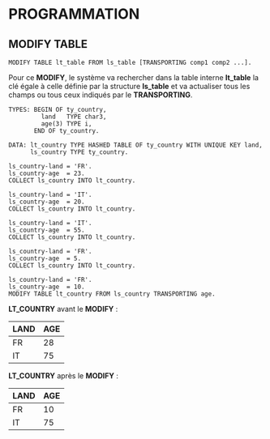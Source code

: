 # **PROGRAMMATION**

## **MODIFY TABLE**

```ABAP
MODIFY TABLE lt_table FROM ls_table [TRANSPORTING comp1 comp2 ...].
```

Pour ce **MODIFY**, le système va rechercher dans la table interne **lt_table** la clé égale à celle définie par la structure **ls_table** et va actualiser tous les champs ou tous ceux indiqués par le **TRANSPORTING**.

```ABAP
TYPES: BEGIN OF ty_country, 
         land   TYPE char3, 
         age(3) TYPE i, 
       END OF ty_country. 
 
DATA: lt_country TYPE HASHED TABLE OF ty_country WITH UNIQUE KEY land, 
      ls_country TYPE ty_country. 
 
ls_country-land = 'FR'. 
ls_country-age  = 23. 
COLLECT ls_country INTO lt_country. 
 
ls_country-land = 'IT'. 
ls_country-age  = 20. 
COLLECT ls_country INTO lt_country. 
 
ls_country-land = 'IT'. 
ls_country-age  = 55. 
COLLECT ls_country INTO lt_country. 
 
ls_country-land = 'FR'. 
ls_country-age  = 5. 
COLLECT ls_country INTO lt_country. 

ls_country-land = 'FR'. 
ls_country-age  = 10. 
MODIFY TABLE lt_country FROM ls_country TRANSPORTING age.
```

**LT_COUNTRY** avant le **MODIFY** :

| **LAND** | **AGE** |
|----------|---------|
| FR       | 28      |
| IT       | 75      |

**LT_COUNTRY** après le **MODIFY** :

| **LAND** | **AGE** |
|----------|---------|
| FR       | 10      |
| IT       | 75      |